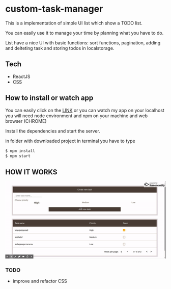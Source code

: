 # custom-task-manager

This is a implementation of simple UI list which show a TODO list. 

You can easily use it to manage your time by planning what you have to do. 

List have a nice UI with basic functions: sort functions, pagination, adding and delteting task and storing todos in localstorage.

## Tech

- ReactJS
- CSS

## How to install or watch app

You can easily click on the [LINK](http://custom-todo-app.surge.sh/) or you can watch my app on your localhost
you will need node environment and npm on your machine and web browser (CHROME)

Install the dependencies and start the server.

in folder with downloaded project in terminal you have to type

```sh
$ npm install
$ npm start
```

## HOW IT WORKS

![HOW to use it](./gifs/howToUse.gif)

### TODO

- improve and refactor CSS

